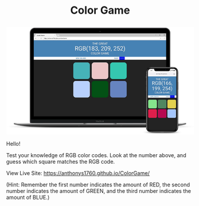 # <p style="text-align: center;">Color Game

![Color Game](colorgamecropped.png)

Hello!

Test your knowledge of RGB color codes. Look at the number above, and guess which square matches the RGB code.

View Live Site: https://anthonys1760.github.io/ColorGame/

(Hint: Remember the first number indicates the amount of RED, the second number indicates the amount of GREEN, and the third number indicates the amount of BLUE.)
